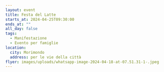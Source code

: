 ```yaml
---
layout: event
title: Festa del Latte
starts_at: 2024-04-25T09:30:00
ends_at: ""
all_day: false
tags:
  - Manifestazione
  - Evento per famiglie
location:
  city: Morimondo
  address: per le vie della città
flyer: images/uploads/whatsapp-image-2024-04-18-at-07.51.31-1-.jpeg
---
```

